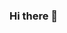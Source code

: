 ### Hi there 👋

<!--
**Jayqueue1/jayqueue1** is a ✨ _special_ ✨ repository because its `README.md` (this file) appears on your GitHub profile.

Here are some ideas to get you started:

- 🔭 I’m currently working on myself to be a better version of myself, that my future self will be proud of
- 🌱 I’m currently learning ReactJS...
- 👯 I’m looking to collaborate on coding projects
- 🤔 I’m looking for help with ...
- 💬 Ask me about what you don't know about me
- 📫 How to reach me: ewurajoy@yaho.com
- 😄 Pronouns: Female, a she.
- ⚡ Fun fact: I am half asleep

